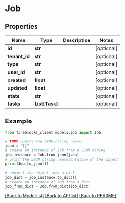 # Job


## Properties

Name | Type | Description | Notes
------------ | ------------- | ------------- | -------------
**id** | **str** |  | [optional] 
**tenant_id** | **str** |  | [optional] 
**type** | **str** |  | [optional] 
**user_id** | **str** |  | [optional] 
**created** | **float** |  | [optional] 
**updated** | **float** |  | [optional] 
**state** | **str** |  | [optional] 
**tasks** | [**List[Task]**](Task.md) |  | [optional] 

## Example

```python
from fireblocks_client.models.job import Job

# TODO update the JSON string below
json = "{}"
# create an instance of Job from a JSON string
job_instance = Job.from_json(json)
# print the JSON string representation of the object
print(Job.to_json())

# convert the object into a dict
job_dict = job_instance.to_dict()
# create an instance of Job from a dict
job_from_dict = Job.from_dict(job_dict)
```
[[Back to Model list]](../README.md#documentation-for-models) [[Back to API list]](../README.md#documentation-for-api-endpoints) [[Back to README]](../README.md)


